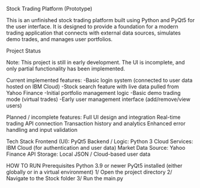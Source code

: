 Stock Trading Platform (Prototype)

This is an unfinished stock trading platform built using Python and PyQt5 for the user interface.
It is designed to provide a foundation for a modern trading application that connects with external data sources, simulates demo trades, and manages user portfolios.

Project Status

Note: This project is still in early development.
The UI is incomplete, and only partial functionality has been implemented.

Current implemented features:
-Basic login system (connected to user data hosted on IBM Cloud)
-Stock search feature with live data pulled from Yahoo Finance
-Initial portfolio management logic
-Basic demo trading mode (virtual trades)
-Early user management interface (add/remove/view users)

Planned / incomplete features:
Full UI design and integration
Real-time trading API connection
Transaction history and analytics
Enhanced error handling and input validation

Tech Stack
Frontend (UI):	PyQt5
Backend / Logic:	Python 3
Cloud Services:	IBM Cloud (for authentication and user data)
Market Data Source:	Yahoo Finance API
Storage:	Local JSON / Cloud-based user data

HOW TO RUN
Prerequisites
Python 3.9 or newer
PyQt5 installed (either globally or in a virtual environment)
1/ Open the project directory
2/ Navigate to the Stock folder
3/ Run the main.py
